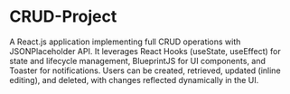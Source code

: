 # CRUD-Project
A React.js application implementing full CRUD operations with JSONPlaceholder API. It leverages React Hooks (useState, useEffect) for state and lifecycle management, BlueprintJS for UI components, and Toaster for notifications. Users can be created, retrieved, updated (inline editing), and deleted, with changes reflected dynamically in the UI.
